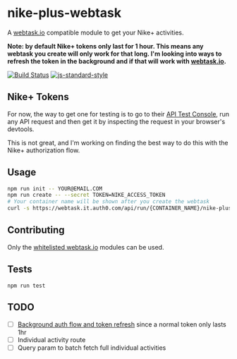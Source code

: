 nike-plus-webtask
==================

A [webtask.io](https://webtask.io/) compatible module to get your Nike+ activities.

**Note: by default Nike+ tokens only last for 1 hour. This means any webtask you create will only work for that long. I'm looking into ways to refresh the token in the background and if that will work with [webtask.io](https://webtask.io).**

[![Build Status](https://travis-ci.org/lukekarrys/nike-plus-webtask.png?branch=master)](https://travis-ci.org/lukekarrys/nike-plus-webtask)
[![js-standard-style](https://img.shields.io/badge/code%20style-standard-brightgreen.svg?style=flat)](https://github.com/feross/standard)

## Nike+ Tokens

For now, the way to get one for testing is to go to their [API Test Console](https://developer.nike.com/documentation/api-docs/activity-services/list-activities.html), run any API request and then get it by inspecting the request in your browser's devtools.

This is not great, and I'm working on finding the best way to do this with the Nike+ authorization flow.


## Usage

```sh
npm run init -- YOUR@EMAIL.COM
npm run create -- --secret TOKEN=NIKE_ACCESS_TOKEN
# Your container name will be shown after you create the webtask
curl -s https://webtask.it.auth0.com/api/run/{CONTAINER_NAME}/nike-plus?webtask_no_cache=1
```


## Contributing

Only the [whitelisted webtask.io](https://tehsis.github.io/webtaskio-canirequire/) modules can be used.


## Tests

`npm run test`


## TODO

- [ ] [Background auth flow and token refresh](https://developer.nike.com/sdk/web-starter-guide1/using-the-javascript-sdk-sample-app.html#center-par_heading_11) since a normal token only lasts 1hr
- [ ] Individual activity route
- [ ] Query param to batch fetch full individual activities

